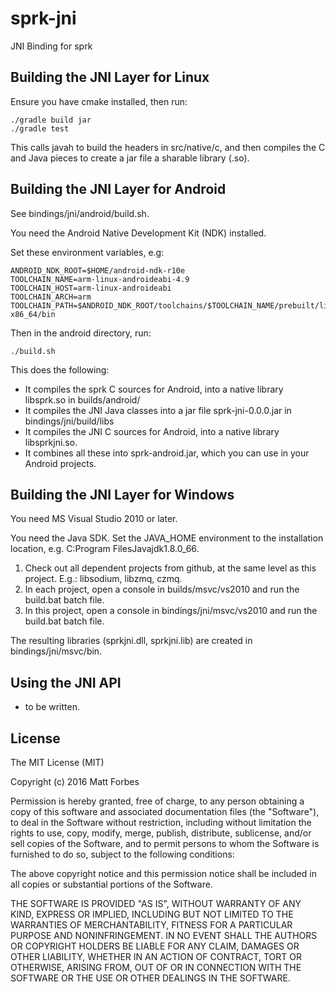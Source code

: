 # sprk-jni

JNI Binding for sprk

## Building the JNI Layer for Linux

Ensure you have cmake installed, then run:

    ./gradle build jar
    ./gradle test

This calls javah to build the headers in src/native/c, and then compiles the C and Java pieces to create a jar file a sharable library (.so).

## Building the JNI Layer for Android

See bindings/jni/android/build.sh.

You need the Android Native Development Kit (NDK) installed.

Set these environment variables, e.g:

    ANDROID_NDK_ROOT=$HOME/android-ndk-r10e
    TOOLCHAIN_NAME=arm-linux-androideabi-4.9
    TOOLCHAIN_HOST=arm-linux-androideabi
    TOOLCHAIN_ARCH=arm
    TOOLCHAIN_PATH=$ANDROID_NDK_ROOT/toolchains/$TOOLCHAIN_NAME/prebuilt/linux-x86_64/bin

Then in the android directory, run:

    ./build.sh

This does the following:

* It compiles the sprk C sources for Android, into a native library libsprk.so in builds/android/
* It compiles the JNI Java classes into a jar file sprk-jni-0.0.0.jar in bindings/jni/build/libs
* It compiles the JNI C sources for Android, into a native library libsprkjni.so.
* It combines all these into sprk-android.jar, which you can use in your Android projects.

## Building the JNI Layer for Windows

You need MS Visual Studio 2010 or later.

You need the Java SDK. Set the JAVA_HOME environment to the installation location, e.g. C:Program FilesJavajdk1.8.0_66.

1. Check out all dependent projects from github, at the same level as this project. E.g.: libsodium, libzmq, czmq.
2. In each project, open a console in builds/msvc/vs2010 and run the build.bat batch file.
3. In this project, open a console in bindings/jni/msvc/vs2010 and run the build.bat batch file.

The resulting libraries (sprkjni.dll, sprkjni.lib) are created in bindings/jni/msvc/bin.

## Using the JNI API

- to be written.

## License


The MIT License (MIT)

Copyright (c) 2016 Matt Forbes

Permission is hereby granted, free of charge, to any person obtaining a copy
of this software and associated documentation files (the "Software"), to deal
in the Software without restriction, including without limitation the rights
to use, copy, modify, merge, publish, distribute, sublicense, and/or sell
copies of the Software, and to permit persons to whom the Software is
furnished to do so, subject to the following conditions:

The above copyright notice and this permission notice shall be included in all
copies or substantial portions of the Software.

THE SOFTWARE IS PROVIDED "AS IS", WITHOUT WARRANTY OF ANY KIND, EXPRESS OR
IMPLIED, INCLUDING BUT NOT LIMITED TO THE WARRANTIES OF MERCHANTABILITY,
FITNESS FOR A PARTICULAR PURPOSE AND NONINFRINGEMENT. IN NO EVENT SHALL THE
AUTHORS OR COPYRIGHT HOLDERS BE LIABLE FOR ANY CLAIM, DAMAGES OR OTHER
LIABILITY, WHETHER IN AN ACTION OF CONTRACT, TORT OR OTHERWISE, ARISING FROM,
OUT OF OR IN CONNECTION WITH THE SOFTWARE OR THE USE OR OTHER DEALINGS IN THE
SOFTWARE.

